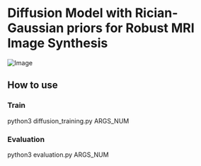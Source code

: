 # Diffusion Model with Rician-Gaussian priors for Robust MRI Image Synthesis
![Image](https://github.com/user-attachments/assets/27c71f14-a97b-4f25-968f-6de151a68007)

## How to use
### Train
python3 diffusion_training.py ARGS_NUM
### Evaluation
python3 evaluation.py ARGS_NUM
